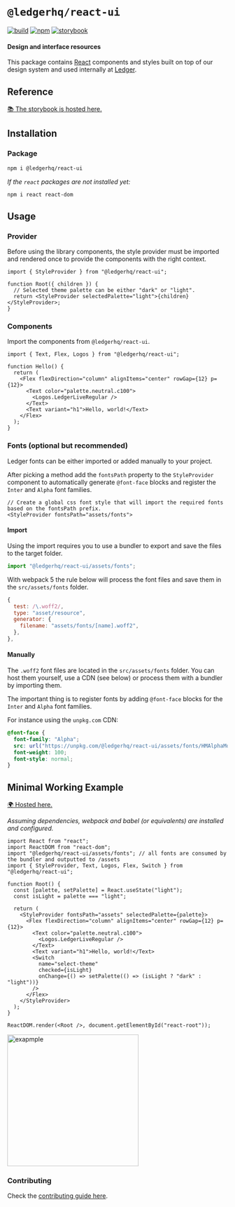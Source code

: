 # `@ledgerhq/react-ui`

[![build](https://github.com/LedgerHQ/ui/actions/workflows/react.yml/badge.svg)](https://github.com/LedgerHQ/ui/actions/workflows/react.yml)
[![npm](https://img.shields.io/npm/v/@ledgerhq/react-ui)](https://www.npmjs.com/package/@ledgerhq/react-ui)
[![storybook](https://img.shields.io/badge/Storybook-📚-61DBFB)](https://ledger-live-ui-react.vercel.app)

#### Design and interface resources

This package contains [React](https://reactjs.org/) components and styles built on top of our design system and used internally at [Ledger](https://www.ledger.com/).

## Reference

[📚 The storybook is hosted here.](https://ledger-live-ui-react.vercel.app/)

## Installation

### Package

```sh
npm i @ledgerhq/react-ui
```

_If the `react` packages are not installed yet:_

```sh
npm i react react-dom
```

## Usage

### Provider

Before using the library components, the style provider must be imported and rendered once to provide the components with the right context.

```tsx
import { StyleProvider } from "@ledgerhq/react-ui";

function Root({ children }) {
  // Selected theme palette can be either "dark" or "light".
  return <StyleProvider selectedPalette="light">{children}</StyleProvider>;
}
```

### Components

Import the components from `@ledgerhq/react-ui`.

```tsx
import { Text, Flex, Logos } from "@ledgerhq/react-ui";

function Hello() {
  return (
    <Flex flexDirection="column" alignItems="center" rowGap={12} p={12}>
      <Text color="palette.neutral.c100">
        <Logos.LedgerLiveRegular />
      </Text>
      <Text variant="h1">Hello, world!</Text>
    </Flex>
  );
}
```

### Fonts (optional but recommended)

Ledger fonts can be either imported or added manually to your project.

After picking a method add the `fontsPath` property to the `StyleProvider` component to automatically generate
`@font-face` blocks and register the `Inter` and `Alpha` font families.

```tsx
// Create a global css font style that will import the required fonts based on the fontsPath prefix.
<StyleProvider fontsPath="assets/fonts">
```

#### Import

Using the import requires you to use a bundler to export and save the files to the target folder.

```js
import "@ledgerhq/react-ui/assets/fonts";
```

With webpack 5 the rule below will process the font files and save them in the `src/assets/fonts` folder.

```js
{
  test: /\.woff2/,
  type: "asset/resource",
  generator: {
    filename: "assets/fonts/[name].woff2",
  },
},
```

#### Manually

The `.woff2` font files are located in the `src/assets/fonts` folder.
You can host them yourself, use a CDN (see below) or process them with a bundler by importing them.

The important thing is to register fonts by adding `@font-face` blocks for the `Inter` and `Alpha` font families.

For instance using the `unpkg.com` CDN:

```css
@font-face {
  font-family: "Alpha";
  src: url("https://unpkg.com/@ledgerhq/react-ui/assets/fonts/HMAlphaMono-Medium.woff2") format("woff2");
  font-weight: 100;
  font-style: normal;
}
```

## Minimal Working Example

[🌍 Hosted here.](https://codesandbox.io/s/ledger-live-react-ui-forked-1tvm7?file=/src/App.js)

_Assuming dependencies, webpack and babel (or equivalents) are installed and configured._

```tsx
import React from "react";
import ReactDOM from "react-dom";
import "@ledgerhq/react-ui/assets/fonts"; // all fonts are consumed by the bundler and outputted to /assets
import { StyleProvider, Text, Logos, Flex, Switch } from "@ledgerhq/react-ui";

function Root() {
  const [palette, setPalette] = React.useState("light");
  const isLight = palette === "light";

  return (
    <StyleProvider fontsPath="assets" selectedPalette={palette}>
      <Flex flexDirection="column" alignItems="center" rowGap={12} p={12}>
        <Text color="palette.neutral.c100">
          <Logos.LedgerLiveRegular />
        </Text>
        <Text variant="h1">Hello, world!</Text>
        <Switch
          name="select-theme"
          checked={isLight}
          onChange={() => setPalette(() => (isLight ? "dark" : "light"))}
        />
      </Flex>
    </StyleProvider>
  );
}

ReactDOM.render(<Root />, document.getElementById("react-root"));
```

<img width="300" alt="exapmple" src="https://user-images.githubusercontent.com/86958797/137143696-6dffdb16-83fa-4a4e-9bd0-a76fde4f82be.gif" />

### Contributing

Check the [contributing guide here](https://github.com/LedgerHQ/ui/blob/main/packages/react/CONTRIBUTING.md).
